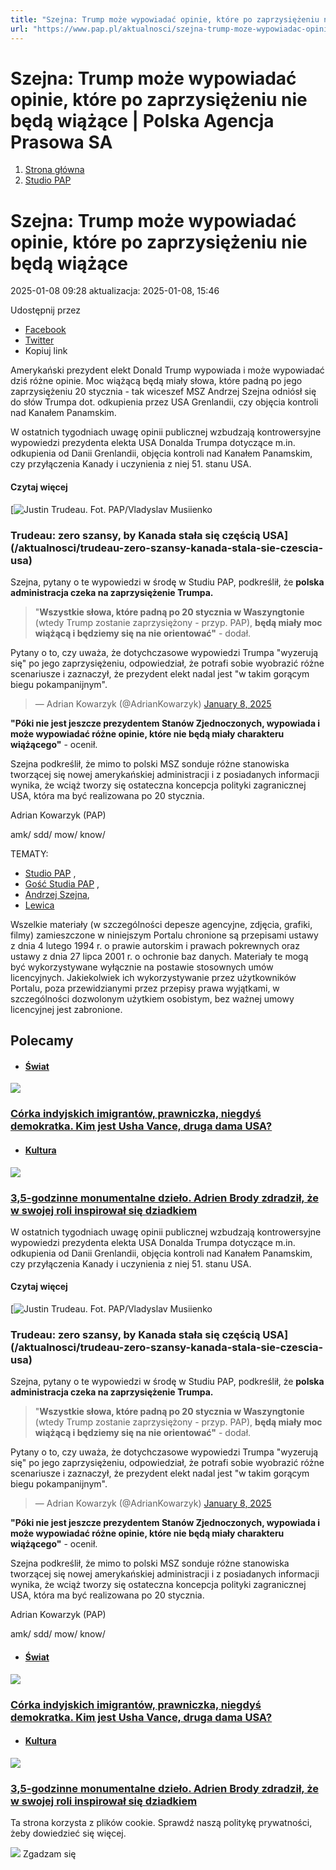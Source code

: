 ```yaml
---
title: "Szejna: Trump może wypowiadać opinie, które po zaprzysiężeniu nie będą wiążące | Polska Agencja Prasowa SA"
url: "https://www.pap.pl/aktualnosci/szejna-trump-moze-wypowiadac-opinie-ktore-po-zaprzysiezeniu-nie-beda-wiazace"
---
```


# Szejna: Trump może wypowiadać opinie, które po zaprzysiężeniu nie będą wiążące | Polska Agencja Prasowa SA














1. [Strona główna](/)
2. [Studio PAP](/list-of-articles/61811)









# Szejna: Trump może wypowiadać opinie, które po zaprzysiężeniu nie będą wiążące









 2025\-01\-08 09:28 aktualizacja: 2025\-01\-08, 15:46 






 Udostępnij przez
 
* [Facebook](https://www.facebook.com/sharer/sharer.php?u=https://www.pap.pl/aktualnosci/szejna-trump-moze-wypowiadac-opinie-ktore-po-zaprzysiezeniu-nie-beda-wiazace)
* [Twitter](https://twitter.com/intent/tweet?url=https://www.pap.pl/aktualnosci/szejna-trump-moze-wypowiadac-opinie-ktore-po-zaprzysiezeniu-nie-beda-wiazace)
* Kopiuj link










Amerykański prezydent elekt Donald Trump wypowiada i może wypowiadać dziś różne opinie. Moc wiążącą będą miały słowa, które padną po jego zaprzysiężeniu 20 stycznia \- tak wiceszef MSZ Andrzej Szejna odniósł się do słów Trumpa dot. odkupienia przez USA Grenlandii, czy objęcia kontroli nad Kanałem Panamskim.







W ostatnich tygodniach uwagę opinii publicznej wzbudzają kontrowersyjne wypowiedzi prezydenta elekta USA Donalda Trumpa dotyczące m.in. odkupienia od Danii Grenlandii, objęcia kontroli nad Kanałem Panamskim, czy przyłączenia Kanady i uczynienia z niej 51\. stanu USA.



#### Czytaj więcej


[![Justin Trudeau. Fot. PAP/Vladyslav Musiienko](/sites/default/files/styles/list_of_articles/public/202501/pap_20240224_34A.jpg?h=2b142e2a&itok=6t-CxCBg)


### Trudeau: zero szansy, by Kanada stała się częścią USA](/aktualnosci/trudeau-zero-szansy-kanada-stala-sie-czescia-usa)


Szejna, pytany o te wypowiedzi w środę w Studiu PAP, podkreślił, że **polska administracja czeka na zaprzysiężenie Trumpa.**



> "**Wszystkie słowa, które padną po 20 stycznia w Waszyngtonie** (wtedy Trump zostanie zaprzysiężony \- przyp. PAP), **będą miały moc wiążącą i będziemy się na nie orientować"** \- dodał.


Pytany o to, czy uważa, że dotychczasowe wypowiedzi Trumpa "wyzerują się" po jego zaprzysiężeniu, odpowiedział, że potrafi sobie wyobrazić różne scenariusze i zaznaczył, że prezydent elekt nadal jest "w takim gorącym biegu pokampanijnym".



> — Adrian Kowarzyk (@AdrianKowarzyk) [January 8, 2025](https://twitter.com/AdrianKowarzyk/status/1876938800439435452?ref_src=twsrc%5Etfw)



**"Póki nie jest jeszcze prezydentem Stanów Zjednoczonych, wypowiada i może wypowiadać różne opinie, które nie będą miały charakteru wiążącego"** \- ocenił.


Szejna podkreślił, że mimo to polski MSZ sonduje różne stanowiska tworzącej się nowej amerykańskiej administracji i z posiadanych informacji wynika, że wciąż tworzy się ostateczna koncepcja polityki zagranicznej USA, która ma być realizowana po 20 stycznia.


Adrian Kowarzyk (PAP)


amk/ sdd/ mow/ know/




TEMATY:
* [Studio PAP](/aktualnosci/index%2C1%2C%2Cstudio-pap.html-0) ,
* [Gość Studia PAP](/aktualnosci/index%2C1%2C%2Cgosc-studia-pap.html) ,
* [Andrzej Szejna](/aktualnosci/andrzej-szejna),
* [Lewica](/aktualnosci/index%2C1%2C%2Clewica.html-0)







Wszelkie materiały (w szczególności depesze agencyjne, zdjęcia, grafiki, filmy) zamieszczone w niniejszym Portalu chronione są przepisami ustawy z dnia 4 lutego 1994 r. o prawie autorskim i prawach pokrewnych oraz ustawy z dnia 27 lipca 2001 r. o ochronie baz danych. Materiały te mogą być wykorzystywane wyłącznie na postawie stosownych umów licencyjnych. Jakiekolwiek ich wykorzystywanie przez użytkowników Portalu, poza przewidzianymi przez przepisy prawa wyjątkami, w szczególności dozwolonym użytkiem osobistym, bez ważnej umowy licencyjnej jest zabronione.








## Polecamy





* #### [Świat](/list-of-articles/48)

[![](/sites/default/files/styles/main_image/public/202501/pap_20250120_3F3.jpg?h=de9ae349&itok=BFKQemLl)](/aktualnosci/corka-indyjskich-imigrantow-prawniczka-niegdys-demokratka-kim-jest-usha-vance-druga)


### [Córka indyjskich imigrantów, prawniczka, niegdyś demokratka. Kim jest Usha Vance, druga dama USA?](/aktualnosci/corka-indyjskich-imigrantow-prawniczka-niegdys-demokratka-kim-jest-usha-vance-druga)
* #### [Kultura](/list-of-articles/45)

[![](/sites/default/files/styles/main_image/public/202501/pap_20250117_0NT.jpg?h=8f3c4420&itok=5T8Hk6tM)](/aktualnosci/35-godzinne-monumentalne-dzielo-adrien-brody-zdradzil-ze-w-swojej-roli-inspirowal-sie)


### [3,5\-godzinne monumentalne dzieło. Adrien Brody zdradził, że w swojej roli inspirował się dziadkiem](/aktualnosci/35-godzinne-monumentalne-dzielo-adrien-brody-zdradzil-ze-w-swojej-roli-inspirowal-sie)

























W ostatnich tygodniach uwagę opinii publicznej wzbudzają kontrowersyjne wypowiedzi prezydenta elekta USA Donalda Trumpa dotyczące m.in. odkupienia od Danii Grenlandii, objęcia kontroli nad Kanałem Panamskim, czy przyłączenia Kanady i uczynienia z niej 51\. stanu USA.



#### Czytaj więcej


[![Justin Trudeau. Fot. PAP/Vladyslav Musiienko](/sites/default/files/styles/list_of_articles/public/202501/pap_20240224_34A.jpg?h=2b142e2a&itok=6t-CxCBg)


### Trudeau: zero szansy, by Kanada stała się częścią USA](/aktualnosci/trudeau-zero-szansy-kanada-stala-sie-czescia-usa)


Szejna, pytany o te wypowiedzi w środę w Studiu PAP, podkreślił, że **polska administracja czeka na zaprzysiężenie Trumpa.**



> "**Wszystkie słowa, które padną po 20 stycznia w Waszyngtonie** (wtedy Trump zostanie zaprzysiężony \- przyp. PAP), **będą miały moc wiążącą i będziemy się na nie orientować"** \- dodał.


Pytany o to, czy uważa, że dotychczasowe wypowiedzi Trumpa "wyzerują się" po jego zaprzysiężeniu, odpowiedział, że potrafi sobie wyobrazić różne scenariusze i zaznaczył, że prezydent elekt nadal jest "w takim gorącym biegu pokampanijnym".



> — Adrian Kowarzyk (@AdrianKowarzyk) [January 8, 2025](https://twitter.com/AdrianKowarzyk/status/1876938800439435452?ref_src=twsrc%5Etfw)



**"Póki nie jest jeszcze prezydentem Stanów Zjednoczonych, wypowiada i może wypowiadać różne opinie, które nie będą miały charakteru wiążącego"** \- ocenił.


Szejna podkreślił, że mimo to polski MSZ sonduje różne stanowiska tworzącej się nowej amerykańskiej administracji i z posiadanych informacji wynika, że wciąż tworzy się ostateczna koncepcja polityki zagranicznej USA, która ma być realizowana po 20 stycznia.


Adrian Kowarzyk (PAP)


amk/ sdd/ mow/ know/




* #### [Świat](/list-of-articles/48)

[![](/sites/default/files/styles/main_image/public/202501/pap_20250120_3F3.jpg?h=de9ae349&itok=BFKQemLl)](/aktualnosci/corka-indyjskich-imigrantow-prawniczka-niegdys-demokratka-kim-jest-usha-vance-druga)


### [Córka indyjskich imigrantów, prawniczka, niegdyś demokratka. Kim jest Usha Vance, druga dama USA?](/aktualnosci/corka-indyjskich-imigrantow-prawniczka-niegdys-demokratka-kim-jest-usha-vance-druga)
* #### [Kultura](/list-of-articles/45)

[![](/sites/default/files/styles/main_image/public/202501/pap_20250117_0NT.jpg?h=8f3c4420&itok=5T8Hk6tM)](/aktualnosci/35-godzinne-monumentalne-dzielo-adrien-brody-zdradzil-ze-w-swojej-roli-inspirowal-sie)


### [3,5\-godzinne monumentalne dzieło. Adrien Brody zdradził, że w swojej roli inspirował się dziadkiem](/aktualnosci/35-godzinne-monumentalne-dzielo-adrien-brody-zdradzil-ze-w-swojej-roli-inspirowal-sie)




 Ta strona korzysta z plików cookie. Sprawdź naszą politykę prywatności, żeby dowiedzieć się więcej.
 

![](/themes/pap/assets/images/ok.png) Zgadzam się
 






